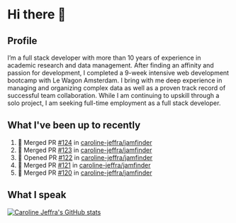 # Hi there 👋

## Profile

I’m a full stack developer with more than 10 years of experience in academic research and data management. After finding an affinity and passion for development, I completed a 9-week intensive web development bootcamp with Le Wagon Amsterdam. I bring with me deep experience in managing and organizing complex data as well as a proven track record of successful team collaboration. While I am continuing to upskill through a solo project, I am seeking full-time employment as a full stack developer.

## What I've been up to recently

<!--START_SECTION:activity-->
1. 🎉 Merged PR [#124](https://github.com/caroline-jeffra/jamfinder/pull/124) in [caroline-jeffra/jamfinder](https://github.com/caroline-jeffra/jamfinder)
2. 🎉 Merged PR [#123](https://github.com/caroline-jeffra/jamfinder/pull/123) in [caroline-jeffra/jamfinder](https://github.com/caroline-jeffra/jamfinder)
3. 💪 Opened PR [#122](https://github.com/caroline-jeffra/jamfinder/pull/122) in [caroline-jeffra/jamfinder](https://github.com/caroline-jeffra/jamfinder)
4. 🎉 Merged PR [#121](https://github.com/caroline-jeffra/jamfinder/pull/121) in [caroline-jeffra/jamfinder](https://github.com/caroline-jeffra/jamfinder)
5. 🎉 Merged PR [#120](https://github.com/caroline-jeffra/jamfinder/pull/120) in [caroline-jeffra/jamfinder](https://github.com/caroline-jeffra/jamfinder)
<!--END_SECTION:activity-->

## What I speak

[![Caroline Jeffra's GitHub stats](https://github-readme-stats.vercel.app/api/top-langs?username=caroline-jeffra&&theme=algolia&show_icons=true)](https://github.com/caroline-jeffra)
